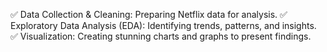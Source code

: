✅ Data Collection & Cleaning: Preparing Netflix data for analysis.
✅ Exploratory Data Analysis (EDA): Identifying trends, patterns, and insights.
✅ Visualization: Creating stunning charts and graphs to present findings.
